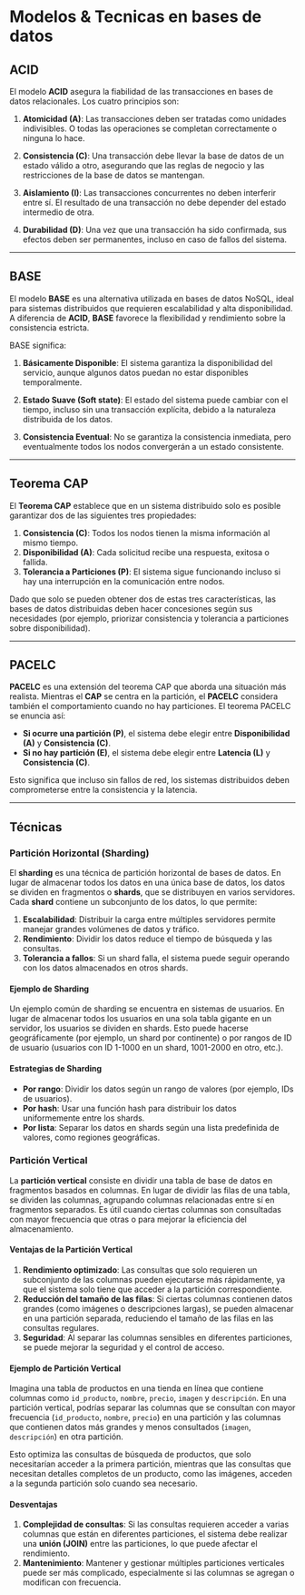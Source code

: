 # Modelos & Tecnicas en bases de datos

## ACID

El modelo **ACID** asegura la fiabilidad de las transacciones en bases de datos relacionales. Los cuatro principios son:

1. **Atomicidad (A)**: Las transacciones deben ser tratadas como unidades indivisibles. O todas las operaciones se completan correctamente o ninguna lo hace.
2. **Consistencia (C)**: Una transacción debe llevar la base de datos de un estado válido a otro, asegurando que las reglas de negocio y las restricciones de la base de datos se mantengan.

3. **Aislamiento (I)**: Las transacciones concurrentes no deben interferir entre sí. El resultado de una transacción no debe depender del estado intermedio de otra.

4. **Durabilidad (D)**: Una vez que una transacción ha sido confirmada, sus efectos deben ser permanentes, incluso en caso de fallos del sistema.

---

## BASE

El modelo **BASE** es una alternativa utilizada en bases de datos NoSQL, ideal para sistemas distribuidos que requieren escalabilidad y alta disponibilidad. A diferencia de **ACID**, **BASE** favorece la flexibilidad y rendimiento sobre la consistencia estricta.

BASE significa:

1. **Básicamente Disponible**: El sistema garantiza la disponibilidad del servicio, aunque algunos datos puedan no estar disponibles temporalmente.
2. **Estado Suave (Soft state)**: El estado del sistema puede cambiar con el tiempo, incluso sin una transacción explícita, debido a la naturaleza distribuida de los datos.

3. **Consistencia Eventual**: No se garantiza la consistencia inmediata, pero eventualmente todos los nodos convergerán a un estado consistente.

---

## Teorema CAP

El **Teorema CAP** establece que en un sistema distribuido solo es posible garantizar dos de las siguientes tres propiedades:

1. **Consistencia (C)**: Todos los nodos tienen la misma información al mismo tiempo.
2. **Disponibilidad (A)**: Cada solicitud recibe una respuesta, exitosa o fallida.
3. **Tolerancia a Particiones (P)**: El sistema sigue funcionando incluso si hay una interrupción en la comunicación entre nodos.

Dado que solo se pueden obtener dos de estas tres características, las bases de datos distribuidas deben hacer concesiones según sus necesidades (por ejemplo, priorizar consistencia y tolerancia a particiones sobre disponibilidad).

---

## PACELC

**PACELC** es una extensión del teorema CAP que aborda una situación más realista. Mientras el **CAP** se centra en la partición, el **PACELC** considera también el comportamiento cuando no hay particiones. El teorema PACELC se enuncia así:

- **Si ocurre una partición (P)**, el sistema debe elegir entre **Disponibilidad (A)** y **Consistencia (C)**.
- **Si no hay partición (E)**, el sistema debe elegir entre **Latencia (L)** y **Consistencia (C)**.

Esto significa que incluso sin fallos de red, los sistemas distribuidos deben comprometerse entre la consistencia y la latencia.

---

## Técnicas

### Partición Horizontal (Sharding)

El **sharding** es una técnica de partición horizontal de bases de datos. En lugar de almacenar todos los datos en una única base de datos, los datos se dividen en fragmentos o **shards**, que se distribuyen en varios servidores. Cada **shard** contiene un subconjunto de los datos, lo que permite:

1. **Escalabilidad**: Distribuir la carga entre múltiples servidores permite manejar grandes volúmenes de datos y tráfico.
2. **Rendimiento**: Dividir los datos reduce el tiempo de búsqueda y las consultas.
3. **Tolerancia a fallos**: Si un shard falla, el sistema puede seguir operando con los datos almacenados en otros shards.

#### Ejemplo de Sharding

Un ejemplo común de sharding se encuentra en sistemas de usuarios. En lugar de almacenar todos los usuarios en una sola tabla gigante en un servidor, los usuarios se dividen en shards. Esto puede hacerse geográficamente (por ejemplo, un shard por continente) o por rangos de ID de usuario (usuarios con ID 1-1000 en un shard, 1001-2000 en otro, etc.).

#### Estrategias de Sharding

- **Por rango**: Dividir los datos según un rango de valores (por ejemplo, IDs de usuarios).
- **Por hash**: Usar una función hash para distribuir los datos uniformemente entre los shards.
- **Por lista**: Separar los datos en shards según una lista predefinida de valores, como regiones geográficas.

### Partición Vertical

La **partición vertical** consiste en dividir una tabla de base de datos en fragmentos basados en columnas. En lugar de dividir las filas de una tabla, se dividen las columnas, agrupando columnas relacionadas entre sí en fragmentos separados. Es útil cuando ciertas columnas son consultadas con mayor frecuencia que otras o para mejorar la eficiencia del almacenamiento.

#### Ventajas de la Partición Vertical

1. **Rendimiento optimizado**: Las consultas que solo requieren un subconjunto de las columnas pueden ejecutarse más rápidamente, ya que el sistema solo tiene que acceder a la partición correspondiente.
2. **Reducción del tamaño de las filas**: Si ciertas columnas contienen datos grandes (como imágenes o descripciones largas), se pueden almacenar en una partición separada, reduciendo el tamaño de las filas en las consultas regulares.
3. **Seguridad**: Al separar las columnas sensibles en diferentes particiones, se puede mejorar la seguridad y el control de acceso.

#### Ejemplo de Partición Vertical

Imagina una tabla de productos en una tienda en línea que contiene columnas como `id_producto`, `nombre`, `precio`, `imagen` y `descripción`. En una partición vertical, podrías separar las columnas que se consultan con mayor frecuencia (`id_producto`, `nombre`, `precio`) en una partición y las columnas que contienen datos más grandes y menos consultados (`imagen`, `descripción`) en otra partición.

Esto optimiza las consultas de búsqueda de productos, que solo necesitarían acceder a la primera partición, mientras que las consultas que necesitan detalles completos de un producto, como las imágenes, acceden a la segunda partición solo cuando sea necesario.

#### Desventajas

1. **Complejidad de consultas**: Si las consultas requieren acceder a varias columnas que están en diferentes particiones, el sistema debe realizar una **unión (JOIN)** entre las particiones, lo que puede afectar el rendimiento.
2. **Mantenimiento**: Mantener y gestionar múltiples particiones verticales puede ser más complicado, especialmente si las columnas se agregan o modifican con frecuencia.
